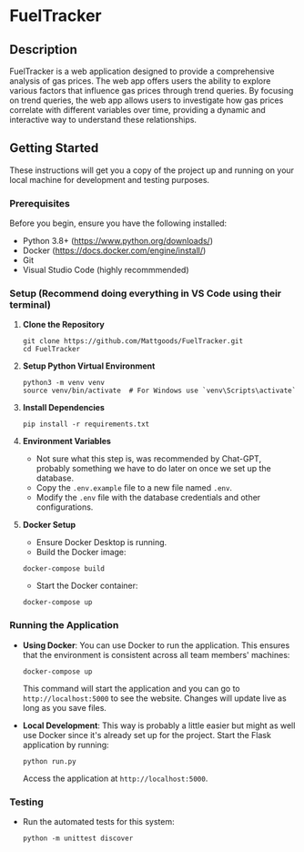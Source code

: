 # FuelTracker

## Description

FuelTracker is a web application designed to provide a comprehensive analysis of gas prices. The web app offers users the ability to explore various factors that influence gas prices through trend queries. By focusing on trend queries, the web app allows users to investigate how gas prices correlate with different variables over time, providing a dynamic and interactive way to understand these relationships.


## Getting Started

These instructions will get you a copy of the project up and running on your local machine for development and testing purposes.


### Prerequisites

Before you begin, ensure you have the following installed:
- Python 3.8+ (https://www.python.org/downloads/)
- Docker (https://docs.docker.com/engine/install/)
- Git
- Visual Studio Code (highly recommmended)

### Setup (Recommend doing everything in VS Code using their terminal)

1. **Clone the Repository**
   ```
   git clone https://github.com/Mattgoods/FuelTracker.git
   cd FuelTracker
   ```

2. **Setup Python Virtual Environment**
   ```
   python3 -m venv venv
   source venv/bin/activate  # For Windows use `venv\Scripts\activate`
   ```

3. **Install Dependencies**
   ```
   pip install -r requirements.txt
   ```

4. **Environment Variables**
   - Not sure what this step is, was recommended by Chat-GPT, probably something we have to do later on once we set up the database.
   - Copy the `.env.example` file to a new file named `.env`.
   - Modify the `.env` file with the database credentials and other configurations.

5. **Docker Setup**
   - Ensure Docker Desktop is running.
   - Build the Docker image:
   ```
   docker-compose build
   ```
   - Start the Docker container:
   ```
   docker-compose up
   ```

### Running the Application

- **Using Docker**:
  You can use Docker to run the application. This ensures that the environment is consistent across all team members' machines:
   ```
   docker-compose up
   ```

  This command will start the application and you can go to `http://localhost:5000` to see the website. Changes will update live as long as you save files.

- **Local Development**:
  This way is probably a little easier but might as well use Docker since it's already set up for the project.
  Start the Flask application by running:
   ```
   python run.py
   ```

  Access the application at `http://localhost:5000`.

### Testing

- Run the automated tests for this system:
   ```
   python -m unittest discover
   ```

